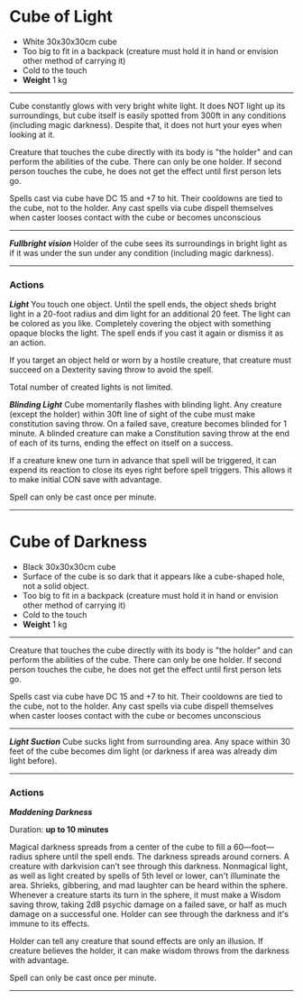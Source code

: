 # Cube of Light

- White 30x30x30cm cube
- Too big to fit in a backpack (creature must hold it in hand or envision other method of carrying it)
- Cold to the touch
- **Weight** 1 kg

___

Cube constantly glows with very bright white light. It does NOT light up its surroundings, but cube itself is easily spotted from 300ft in any conditions (including magic darkness). Despite that, it does not hurt your eyes when looking at it.

Creature that touches the cube directly with its body is "the holder" and can perform the abilities of the cube. There can only be one holder. If second person touches the cube, he does not get the effect until first person lets go.

Spells cast via cube have DC 15 and +7 to hit. Their cooldowns are tied to the cube, not to the holder. Any cast spells via cube dispell themselves when caster looses contact with the cube or becomes unconscious

___

***Fullbright vision***
Holder of the cube sees its surroundings in bright light as if it was under the sun under any condition (including magic darkness).

___

### Actions

***Light*** 
You touch one object. Until the spell ends, the object sheds bright light in a 20-foot radius and dim light for an additional 20 feet. The light can be colored as you like. Completely covering the object with something opaque blocks the light. The spell ends if you cast it again or dismiss it as an action.

If you target an object held or worn by a hostile creature, that creature must succeed on a Dexterity saving throw to avoid the spell.

Total number of created lights is not limited.

***Blinding Light*** 
Cube momentarily flashes with blinding light. Any creature (except the holder) within 30ft line of sight of the cube must make constitution saving throw. On a failed save, creature becomes blinded for 1 minute. A blinded creature can make a Constitution saving throw at the end of each of its turns, ending the effect on itself on a success.

If a creature knew one turn in advance that spell will be triggered, it can expend its reaction to close its eyes right before spell triggers. This allows it to make initial CON save with advantage.

Spell can only be cast once per minute.

___

# Cube of Darkness

- Black 30x30x30cm cube
- Surface of the cube is so dark that it appears like a cube-shaped hole, not a solid object.
- Too big to fit in a backpack (creature must hold it in hand or envision other method of carrying it)
- Cold to the touch
- **Weight** 1 kg

___

Creature that touches the cube directly with its body is "the holder" and can perform the abilities of the cube. There can only be one holder. If second person touches the cube, he does not get the effect until first person lets go.

Spells cast via cube have DC 15 and +7 to hit. Their cooldowns are tied to the cube, not to the holder. Any cast spells via cube dispell themselves when caster looses contact with the cube or becomes unconscious

___

***Light Suction***
Cube sucks light from surrounding area. Any space within 30 feet  of the cube becomes dim light (or darkness if area was already dim light before).

___

### Actions

***Maddening Darkness***

Duration: **up to 10 minutes** 

Magical darkness spreads from a center of the cube to fill a 60—foot—radius sphere until the spell ends. The darkness spreads around corners. A creature with darkvision can’t see through this darkness. Nonmagical light, as well as light created by spells of 5th level or lower, can't illuminate the area. Shrieks, gibbering, and mad laughter can be heard within the sphere. Whenever a creature starts its turn in the sphere, it must make a Wisdom saving throw, taking 2d8 psychic damage on a failed save, or half as much damage on a successful one. Holder can see through the darkness and it's immune to its effects.

Holder can tell any creature that sound effects are only an illusion. If creature believes the holder, it can make wisdom throws from the darkness with advantage.

Spell can only be cast once per minute.
___